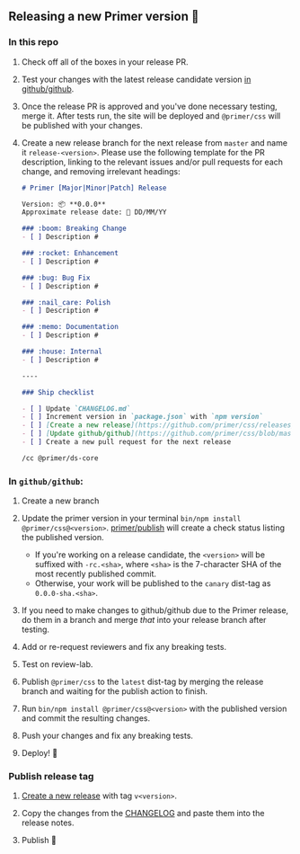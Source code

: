 ## Releasing a new Primer version 🎉


### In this repo <a name="in-primerprimer"></a>

1. Check off all of the boxes in your release PR.

1. Test your changes with the latest release candidate version [in github/github](#in-github-github).

1. Once the release PR is approved and you've done necessary testing, merge it. After tests run, the site will be deployed and `@primer/css` will be published with your changes.

1. Create a new release branch for the next release from `master` and name it `release-<version>`. Please use the following template for the PR description, linking to the relevant issues and/or pull requests for each change, and removing irrelevant headings:

    ```md
    # Primer [Major|Minor|Patch] Release

    Version: 📦 **0.0.0**
    Approximate release date: 📆 DD/MM/YY

    ### :boom: Breaking Change
    - [ ] Description #

    ### :rocket: Enhancement
    - [ ] Description #

    ### :bug: Bug Fix
    - [ ] Description #
    
    ### :nail_care: Polish
    - [ ] Description #
    
    ### :memo: Documentation
    - [ ] Description #
    
    ### :house: Internal
    - [ ] Description #

    ----

    ### Ship checklist

    - [ ] Update `CHANGELOG.md`
    - [ ] Increment version in `package.json` with `npm version`
    - [ ] [Create a new release](https://github.com/primer/css/releases/new)
    - [ ] [Update github/github](https://github.com/primer/css/blob/master/RELEASING.md#in-githubgithub)
    - [ ] Create a new pull request for the next release

    /cc @primer/ds-core
    ```


### In `github/github`:

1. Create a new branch

1. Update the primer version in your terminal  `bin/npm install @primer/css@<version>`. [primer/publish](/primer/publish) will create a check status listing the published version.
   * If you're working on a release candidate, the `<version>` will be suffixed with `-rc.<sha>`, where `<sha>` is the 7-character SHA of the most recently published commit.
   * Otherwise, your work will be published to the `canary` dist-tag as `0.0.0-sha.<sha>`.

1. If you need to make changes to github/github due to the Primer release, do them in a branch and merge _that_ into your release branch after testing.

1. Add or re-request reviewers and fix any breaking tests.

1. Test on review-lab.

1. Publish `@primer/css` to the `latest` dist-tag by merging the release branch and waiting for the publish action to finish.

1. Run `bin/npm install @primer/css@<version>` with the published version and commit the resulting changes.

1. Push your changes and fix any breaking tests.

1. Deploy! :rocket:


### Publish release tag

1. [Create a new release](https://github.com/primer/primer/releases/new) with tag `v<version>`.

2. Copy the changes from the [CHANGELOG] and paste them into the release notes.

3. Publish 🎉

[changelog]: ../CHANGELOG.md
